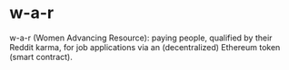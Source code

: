 # w-a-r
w-a-r (Women Advancing Resource): paying people, qualified by their Reddit karma, for job applications via an (decentralized) Ethereum token (smart contract).
